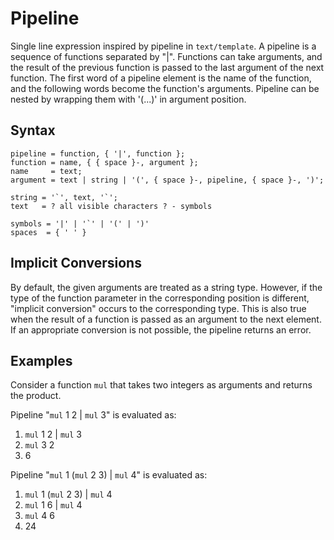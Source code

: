 # Pipeline

Single line expression inspired by pipeline in `text/template`. A pipeline is a sequence of functions separated by "|". Functions can take arguments, and the result of the previous function is passed to the last argument of the next function. The first word of a pipeline element is the name of the function, and the following words become the function's arguments. Pipeline can be nested by wrapping them with '(...)' in argument position.

## Syntax

```ebnf
pipeline = function, { '|', function };
function = name, { { space }-, argument };
name     = text;
argument = text | string | '(', { space }-, pipeline, { space }-, ')';

string = '`', text, '`';
text   = ? all visible characters ? - symbols

symbols = '|' | '`' | '(' | ')'
spaces  = { ' ' }
```

## Implicit Conversions

By default, the given arguments are treated as a string type. However, if the type of the function parameter in the corresponding position is different, "implicit conversion" occurs to the corresponding type. This is also true when the result of a function is passed as an argument to the next element. If an appropriate conversion is not possible, the pipeline returns an error.

## Examples

Consider a function `mul` that takes two integers as arguments and returns the product.

Pipeline "`mul` 1 2 \| `mul` 3" is evaluated as:
1. `mul` 1 2 | `mul` 3
2. `mul` 3 2
3. 6

Pipeline "`mul` 1 (`mul` 2 3) | `mul` 4" is evaluated as:
1. `mul` 1 (`mul` 2 3) | `mul` 4
2. `mul` 1 6 | `mul` 4
3. `mul` 4 6
4. 24
